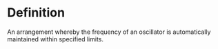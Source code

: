 # Definition

An arrangement whereby the frequency of an oscillator is automatically
maintained within specified limits.
